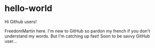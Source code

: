 # hello-world



Hi Github users!

FreedomMartin here. I'm new to GitHub so pardon my french if you don't understand my words. But I'm catching up fast! Soon to be savvy GitHub user...
